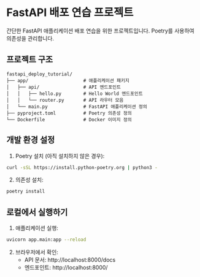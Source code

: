 # FastAPI 배포 연습 프로젝트

간단한 FastAPI 애플리케이션 배포 연습을 위한 프로젝트입니다. Poetry를 사용하여 의존성을 관리합니다.

## 프로젝트 구조

```
fastapi_deploy_tutorial/
├── app/                    # 애플리케이션 패키지
│   ├── api/                # API 엔드포인트
│   │   ├── hello.py        # Hello World 엔드포인트
│   │   └── router.py       # API 라우터 모음
│   └── main.py             # FastAPI 애플리케이션 정의
├── pyproject.toml          # Poetry 의존성 정의
└── Dockerfile              # Docker 이미지 정의
```

## 개발 환경 설정

1. Poetry 설치 (아직 설치하지 않은 경우):

```bash
curl -sSL https://install.python-poetry.org | python3 -
```

2. 의존성 설치:

```bash
poetry install
```

## 로컬에서 실행하기

1. 애플리케이션 실행:

```bash
uvicorn app.main:app --reload
```

2. 브라우저에서 확인:
   - API 문서: http://localhost:8000/docs
   - 엔드포인트: http://localhost:8000/
